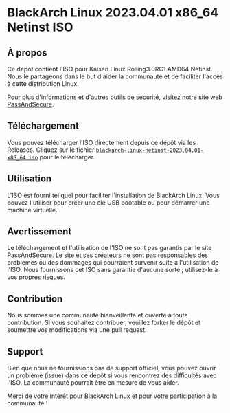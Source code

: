 # BlackArch Linux 2023.04.01 x86_64 Netinst ISO 

## À propos
Ce dépôt contient l'ISO pour Kaisen Linux Rolling3.0RC1 AMD64 Netinst. Nous le partageons dans le but d'aider la communauté et de faciliter l'accès à cette distribution Linux.

Pour plus d'informations et d'autres outils de sécurité, visitez notre site web [PassAndSecure](https://passandsecure.fr).

## Téléchargement
Vous pouvez télécharger l'ISO directement depuis ce dépôt via les Releases. Cliquez sur le fichier [`blackarch-linux-netinst-2023.04.01-x86_64.iso`](https://github.com/PassAndSecure/BlackArch_Linux_2023.04.01/releases/download/blackarch-linux-netinst-2023.04.01-x86_64/blackarch-linux-netinst-2023.04.01-x86_64.iso) pour le télécharger.

## Utilisation
L'ISO est fourni tel quel pour faciliter l'installation de BlackArch Linux. Vous pouvez l'utiliser pour créer une clé USB bootable ou pour démarrer une machine virtuelle.

## Avertissement
Le téléchargement et l'utilisation de l'ISO ne sont pas garantis par le site PassAndSecure. Le site et ses créateurs ne sont pas responsables des problèmes ou des dommages qui pourraient survenir suite à l'utilisation de l'ISO. Nous fournissons cet ISO sans garantie d'aucune sorte ; utilisez-le à vos propres risques.

## Contribution
Nous sommes une communauté bienveillante et ouverte à toute contribution. Si vous souhaitez contribuer, veuillez forker le dépôt et soumettre vos modifications via une pull request.

## Support
Bien que nous ne fournissions pas de support officiel, vous pouvez ouvrir un problème (issue) dans ce dépôt si vous rencontrez des difficultés avec l'ISO. La communauté pourrait être en mesure de vous aider.

Merci de votre intérêt pour BlackArch Linux et pour votre participation à la communauté !
